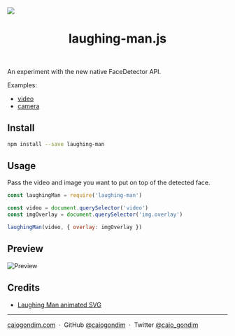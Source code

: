 <img src="https://raw.githubusercontent.com/caiogondim/laughing-man.js/master/img/icon.png" />

<h1 align="center">laughing-man.js</h1>

<br>

An experiment with the new native FaceDetector API.

Examples:
- [video](https://caiogondim.github.io/laughing-man.js/example/video)
- [camera](https://caiogondim.github.io/laughing-man.js/example/camera)

## Install

```bash
npm install --save laughing-man
```

## Usage

Pass the video and image you want to put on top of the detected face.

```js
const laughingMan = require('laughing-man')

const video = document.querySelector('video')
const imgOverlay = document.querySelector('img.overlay')

laughingMan(video, { overlay: imgOverlay })
```

## Preview

<img src="https://github.com/caiogondim/laughing-man.js/raw/master/img/video-example.gif" alt="Preview" />

## Credits

- [Laughing Man animated SVG](https://gist.github.com/johan/1066590)

---

[caiogondim.com](https://caiogondim.com) &nbsp;&middot;&nbsp;
GitHub [@caiogondim](https://github.com/caiogondim) &nbsp;&middot;&nbsp;
Twitter [@caio_gondim](https://twitter.com/caio_gondim)
